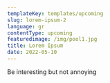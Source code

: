```yaml
---
templateKey: templates/upcoming
slug: lorem-ipsum-2
language: gr
contentType: upcoming
featuredimage: /img/pool1.jpg
title: Lorem Ipsum
date: 2022-05-10
---
```

Be interesting but not annoying